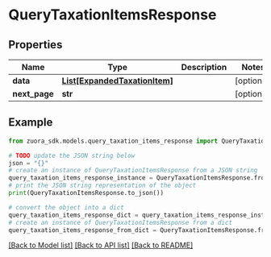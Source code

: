 # QueryTaxationItemsResponse



## Properties

Name | Type | Description | Notes
------------ | ------------- | ------------- | -------------
**data** | [**List[ExpandedTaxationItem]**](ExpandedTaxationItem.md) |  | [optional] 
**next_page** | **str** |  | [optional] 

## Example

```python
from zuora_sdk.models.query_taxation_items_response import QueryTaxationItemsResponse

# TODO update the JSON string below
json = "{}"
# create an instance of QueryTaxationItemsResponse from a JSON string
query_taxation_items_response_instance = QueryTaxationItemsResponse.from_json(json)
# print the JSON string representation of the object
print(QueryTaxationItemsResponse.to_json())

# convert the object into a dict
query_taxation_items_response_dict = query_taxation_items_response_instance.to_dict()
# create an instance of QueryTaxationItemsResponse from a dict
query_taxation_items_response_from_dict = QueryTaxationItemsResponse.from_dict(query_taxation_items_response_dict)
```
[[Back to Model list]](../README.md#documentation-for-models) [[Back to API list]](../README.md#documentation-for-api-endpoints) [[Back to README]](../README.md)


